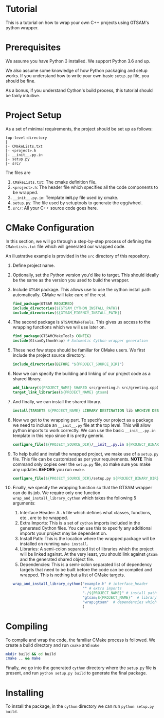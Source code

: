 # Tutorial

This is a tutorial on how to wrap your own C++ projects using GTSAM's python wrapper.

# Prerequisites

We assume you have Python 3 installed. We support Python 3.6 and up.

We also assume some knowledge of how Python packaging and setup works. If you understand how to write your own basic `setup.py` file, you should be fine.

As a bonus, if you understand Cython's build process, this tutorial should be fairly intuitive.

# Project Setup

As a set of minimal requirements, the project should be set up as follows:

```
top-level-directory
|
|- CMakeLists.txt
|- <project>.h
|- __init__.py.in
|- setup.py
|- src/

```

The files are

1. `CMakeLists.txt`: The cmake definition file.
2. `<project>.h`: The header file which specifies all the code components to be wrapped.
3. `__init__.py.in`: Template __init__.py file used by cmake.
4. `setup.py`: The file used by setuptools to generate the egg/wheel.
5. `src/`: All your C++ source code goes here.


# CMake Configuration

In this section, we will go through a step-by-step process of defining the `CMakeLists.txt` file which will generated our wrapped code.

An illustrative example is provided in the `src` directory of this repository.

1. Define project name.
2. Optionally, set the Python version you'd like to target. This should ideally be the same as the version you used to build the wrapper.
3. Include `GTSAM` package. This allows use to use the cython install path automatically. CMake will take care of the rest.

    ```cmake
    find_package(GTSAM REQUIRED)
    include_directories(${GTSAM_CYTHON_INSTALL_PATH})
    include_directories(${GTSAM_EIGENCY_INSTALL_PATH})
    ```

 4. The second package is `GTSAMCMakeTools`. This gives us access to the wrapping functions which we will use later on.

    ```cmake
    find_package(GTSAMCMakeTools CONFIG)
    include(GtsamCythonWrap) # Automatic Cython wrapper generation
    ```

5. These next few steps should be familiar for CMake users. We first include the project source directory.

    ```cmake
    include_directories(BEFORE "${PROJECT_SOURCE_DIR}")
    ```

6. Now we can specify the building and linking of our project code as a shared library.

    ```cmake
    add_library(${PROJECT_NAME} SHARED src/greeting.h src/greeting.cpp)
    target_link_libraries(${PROJECT_NAME} gtsam)
    ```

7. And finally, we can install the shared library.

    ```cmake
    install(TARGETS ${PROJECT_NAME} LIBRARY DESTINATION lib ARCHIVE DESTINATION lib RUNTIME DESTINATION bin)
    ```

8. Now we get to the wrapping part. To specify our project as a package we need to include an `__init__.py` file at the top level. This will allow python imports to work correctly. We can use the basic `__init__.py.in` template in this repo since it is pretty generic.

    ```cmake
    configure_file(${PROJECT_SOURCE_DIR}/__init__.py.in ${PROJECT_BINARY_DIR}/cython/${PROJECT_NAME}/__init__.py)
    ```

9. To help build and install the wrapped project, we make use of a `setup.py` file. This file can be customized as per your requirements. **NOTE** This command only copies over the `setup.py` file, so make sure you make any updates **BEFORE** you run `cmake`.

    ```cmake
    configure_file(${PROJECT_SOURCE_DIR}/setup.py ${PROJECT_BINARY_DIR}/cython/setup.py COPYONLY)
    ```

10. Finally, we specify the wrapping function so that the GTSAM wrapper can do its job. We require only one function `wrap_and_install_library_cython` which takes the following 5 arguments:

    1. Interface Header: A `.h` file which defines what classes, functions, etc., are to be wrapped.
    2. Extra Imports: This is a set of `cython` imports included in the generated Cython files. You can use this to specify any additional imports your project may be dependent on.
    3. Install Path: This is the location where the wrapped package will be installed on running `make install`.
    4. Libraries: A semi-colon separated list of libraries which the project will be linked against. At the very least, you should link against `gtsam` and the generated shared object file.
    5. Dependencies: This is a semi-colon separated list of dependency targets that need to be built before the code can be compiled and wrapped. This is nothing but a list of CMake targets.

    ```cmake
    wrap_and_install_library_cython("example.h" # interface_header
                                    "" # extra imports
                                    "./${PROJECT_NAME}" # install path
                                    "gtsam;${PROJECT_NAME}"  # library to link with
                                    "wrap;gtsam"  # dependencies which need to be built before wrapping
                                    )
    ```

# Compiling

To compile and wrap the code, the familiar CMake process is followed. We create a build directory and run `cmake` and `make`

```sh
mkdir build && cd build
cmake .. && make
```

Finally, we go into the generated `cython` directory where the `setup.py` file is present, and run `python setup.py build` to generate the final package.

# Installing

To install the package, in the `cython` directory we can run `python setup.py build`.
